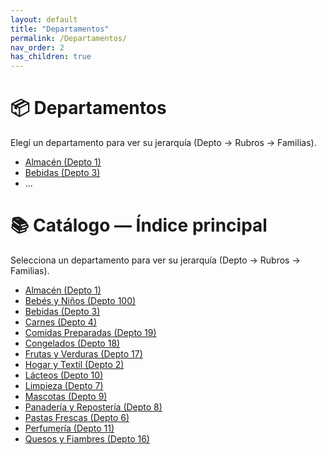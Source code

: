 ```yaml
---
layout: default
title: "Departamentos"
permalink: /Departamentos/
nav_order: 2
has_children: true
---
```


# 📦 Departamentos

Elegí un departamento para ver su jerarquía (Depto → Rubros → Familias).

- [Almacén (Depto 1)](./Almacen.md)
- [Bebidas (Depto 3)](./Bebidas.md)
- ...

# 📚 Catálogo — Índice principal

Selecciona un departamento para ver su jerarquía (Depto → Rubros → Familias).

- [Almacén (Depto 1)](./Almacen.md)
- [Bebés y Niños (Depto 100)](./bebes_ninios.md)
- [Bebidas (Depto 3)](./Bebidas.md)
- [Carnes (Depto 4)](./carnes.md)
- [Comidas Preparadas (Depto 19)](./comidas_preparadas.md)
- [Congelados (Depto 18)](./congelados.md)
- [Frutas y Verduras (Depto 17)](./frutas_verduras.md)
- [Hogar y Textil (Depto 2)](./hogar_textil.md)
- [Lácteos (Depto 10)](./lacteos.md)
- [Limpieza (Depto 7)](./Limpieza.md)
- [Mascotas (Depto 9)](./mascotas.md)
- [Panadería y Repostería (Depto 8)](./panaderia.md)
- [Pastas Frescas (Depto 6)](./pastas_frescas.md)
- [Perfumería (Depto 11)](./perfumeria.md)
- [Quesos y Fiambres (Depto 16)](./quesos_fiambres.md)


